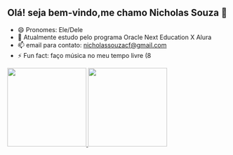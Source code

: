 ## Olá! seja bem-vindo,me chamo Nicholas Souza 👋

- 😄 Pronomes: Ele/Dele
- 🌱 Atualmente estudo pelo programa Oracle Next Education X Alura 
- 📫 email para contato: nicholassouzacf@gmail.com
- ⚡ Fun fact: faço música no meu tempo livre (8



<div>
  <a href="https://github.com/nicholascode-hub"> 
  <img height="180em" src="https://github-redme-stats.vercel.app/api?username=nicholascode-hub&show_icons=true&theme=dark&include_all_commits=true&count_private=true"/>
  <img height="180em" src="https://github-readme-stats.vercel.app/api/top-langs/?username=nicholascode-hub&layout=compact&langs_count=16&theme=dark"/>
</div>


          


